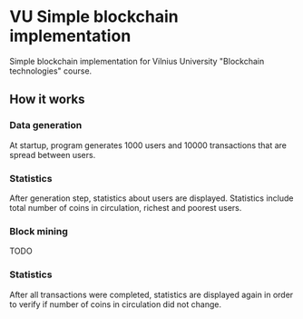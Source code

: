 # VU Simple blockchain implementation

Simple blockchain implementation for Vilnius University "Blockchain technologies" course.

## How it works

### Data generation

At startup, program generates 1000 users and 10000 transactions that are spread between users.

### Statistics

After generation step, statistics about users are displayed. Statistics include total number of coins in circulation, richest and poorest users.

### Block mining
TODO

### Statistics

After all transactions were completed, statistics are displayed again in order to verify if number of coins in circulation did not change.